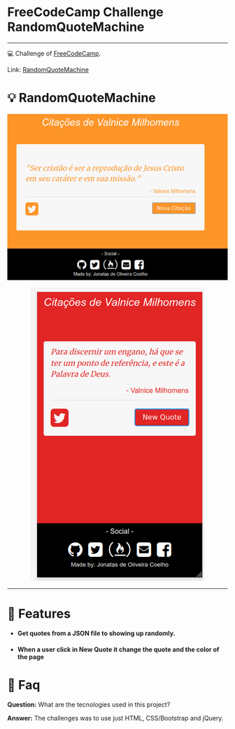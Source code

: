 # FreeCodeCamp Challenge RandomQuoteMachine

---

💻 Challenge of [FreeCodeCamp](https://www.freecodecamp.org).

Link: [RandomQuoteMachine](https://jonatasoc.github.io/fcc-03-RandomQuoteMachine/)

# :bulb: RandomQuoteMachine

<p align="center">
   <img src="docs/screenshot.png" width="auto"/>
</p>

<p align="center">
   <img src="docs/screenshot2.png" width="auto"/>
</p>


---

# :rocket: Features

- #### Get quotes from a JSON file to showing up randomly.
- #### When a user click in New Quote it change the quote and the color of the page

# :postbox: Faq

**Question:** What are the tecnologies used in this project?

**Answer:** The challenges was to use just HTML, CSS/Bootstrap and jQuery.
